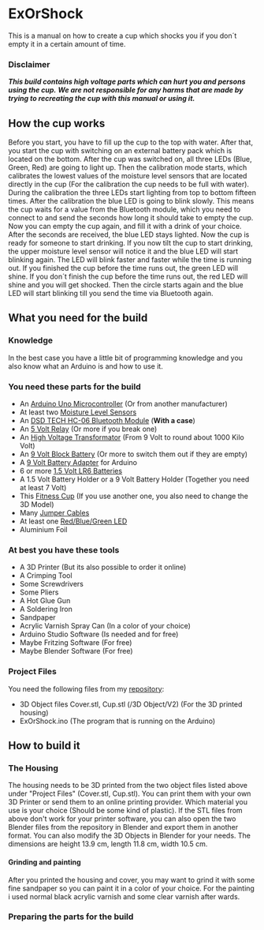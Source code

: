 
# ExOrShock
This is a manual on how to create a cup which shocks you if you don´t empty it in a certain amount of time.
### Disclaimer
***This build contains high voltage parts which can hurt you and persons using the cup.***
***We are not responsible for any harms that are made by trying to recreating the cup with this manual or using it.***
## How the cup works
Before you start, you have to fill up the cup to the top with water. After that, you start the cup with switching on an external battery pack which is located on the bottom. After the cup was switched on, all three LEDs (Blue, Green, Red) are going to light up. Then the calibration mode starts, which calibrates the lowest values of the moisture level sensors that are located directly in the cup (For the calibration the cup needs to be full with water). During the calibration the three LEDs start lighting from top to bottom fifteen times. After the calibration the blue LED is going to blink slowly. This means the cup waits for a value from the Bluetooth module, which you need to connect to and send the seconds how long it should take to empty the cup. Now you can empty the cup again, and fill it with a drink of your choice. After the seconds are received, the blue LED stays lighted. Now the cup is ready for someone to start drinking. If you now tilt the cup to start drinking, the upper moisture level sensor will notice it and the blue LED will start blinking again. The LED will blink faster and faster while the time is running out. If you finished the cup before the time runs out, the green LED will shine. If you don´t finish the cup before the time runs out, the red LED will shine and you will get shocked. Then the circle starts again and the blue LED will start blinking till you send the time via Bluetooth again.
## What you need for the build
### Knowledge
In the best case you have a little bit of programming knowledge and you also know what an Arduino is and how to use it.

### You need these parts for the build
- An [Arduino Uno Microcontroller](https://www.amazon.de/s?k=Arduino+Uno&i=electronics&__mk_de_DE=%C3%85M%C3%85%C5%BD%C3%95%C3%91&ref=nb_sb_noss_2) (Or from another manufacturer)
- At least two [Moisture Level Sensors](https://www.amazon.de/Capacitive-Moisture-Corrosion-Resistant-Raspberry/dp/B07FLR13FS/ref=sr_1_2?__mk_de_DE=%C3%85M%C3%85%C5%BD%C3%95%C3%91&dchild=1&keywords=Arduino+Moisture+Level+Sensor&qid=1628542140&sr=8-2)
- An [DSD TECH HC-06 Bluetooth Module](https://www.amazon.de/s?k=DSD+TECH+HC-06+Bluetooth+Module&__mk_de_DE=%C3%85M%C3%85%C5%BD%C3%95%C3%91&ref=nb_sb_noss) (**With a case**)
- An [5 Volt Relay](https://www.amazon.de/s?k=5+Volt+Relay&__mk_de_DE=%C3%85M%C3%85%C5%BD%C3%95%C3%91&ref=nb_sb_noss_2) (Or more if you break one)
- An [High Voltage Transformator](https://www.amazon.de/gp/product/B078ST3844/ref=ppx_yo_dt_b_asin_title_o00_s00?ie=UTF8&psc=1) (From 9 Volt to round about 1000 Kilo Volt)
- An [9 Volt Block Battery](https://www.amazon.de/s?k=9+Volt+Block+Battery) (Or more to switch them out if they are empty)
- A [9 Volt Battery Adapter](https://www.amazon.de/s?k=9+Volt+Battery+Adapter&__mk_de_DE=%C3%85M%C3%85%C5%BD%C3%95%C3%91&ref=nb_sb_noss_2) for Arduino
- 6 or more [1.5 Volt LR6 Batteries](https://www.amazon.de/s?k=1.5+Volt+LR6+Batteries&__mk_de_DE=%C3%85M%C3%85%C5%BD%C3%95%C3%91&ref=nb_sb_noss)
- A 1.5 Volt Battery Holder or a 9 Volt Battery Holder (Together you need at least 7 Volt)
- This [Fitness Cup](https://www.amazon.de/gp/product/B01LSM3GAE/ref=ppx_yo_dt_b_asin_title_o01_s00?ie=UTF8&psc=1) (If you use another one, you also need to change the 3D Model)
- Many [Jumper Cables](https://www.amazon.de/s?k=Jumper+Cable&i=electronics&__mk_de_DE=%C3%85M%C3%85%C5%BD%C3%95%C3%91&ref=nb_sb_noss_2)
- At least one [Red/Blue/Green LED](https://www.amazon.de/s?k=Arduino+LED&__mk_de_DE=%C3%85M%C3%85%C5%BD%C3%95%C3%91&ref=nb_sb_noss_2)
- Aluminium Foil
### At best you have these tools
- A 3D Printer (But its also possible to order it online)
- A Crimping Tool
- Some Screwdrivers
- Some Pliers
- A Hot Glue Gun
- A Soldering Iron
- Sandpaper
- Acrylic Varnish Spray Can (In a color of your choice)
- Arduino Studio Software (Is needed and for free)
- Maybe Fritzing Software (For free)
- Maybe Blender Software (For free)
### Project Files
You need the following files from my [repository](https://github.com/likematthew/ExOrShock):
- 3D Object files Cover.stl, Cup.stl (/3D Object/V2) (For the 3D printed housing)
- ExOrShock.ino (The program that is running on the Arduino)
## How to build it
### The Housing
The housing needs to be 3D printed from the two object files listed above under "Project Files" (Cover.stl, Cup.stl). You can print them with your own 3D Printer or send them to an online printing provider. Which material you use is your choice (Should be some kind of plastic). If the STL files from above don't work for your printer software, you can also open the two Blender files from the repository in Blender and export them in another format. You can also modify the 3D Objects in Blender for your needs. The dimensions are height 13.9 cm, length 11.8 cm, width 10.5 cm.
#### Grinding and painting
After you printed the housing and cover, you may want to grind it with some fine sandpaper so you can paint it in a color of your choice. For the painting i used normal black acrylic varnish and some clear varnish after wards.
### Preparing the parts for the build
